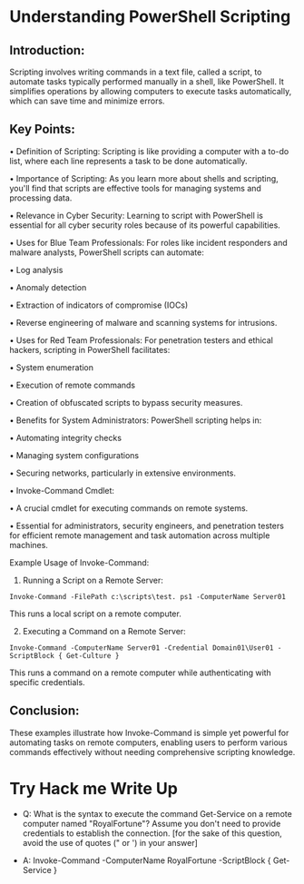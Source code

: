 # Understanding PowerShell Scripting 

## Introduction: 
Scripting involves writing commands in a text file, called a script, to automate tasks typically performed manually in a shell, like PowerShell. It simplifies operations by allowing computers to execute tasks automatically, which can save time and minimize errors. 

## Key Points: 

• Definition of Scripting: Scripting is like providing a computer with a to-do list, where each line represents a task to be done automatically. 

• Importance of Scripting: As you learn more about shells and scripting, you'll find that scripts are effective tools for managing systems and processing data. 

• Relevance in Cyber Security: Learning to script with PowerShell is essential for all cyber security roles because of its powerful capabilities. 

• Uses for Blue Team Professionals: For roles like incident responders and malware analysts, PowerShell scripts can automate: 

• Log analysis 

• Anomaly detection 

• Extraction of indicators of compromise (IOCs) 

• Reverse engineering of malware and scanning systems for intrusions. 

• Uses for Red Team Professionals: For penetration testers and ethical hackers, scripting in PowerShell facilitates: 

• System enumeration 

• Execution of remote commands 

• Creation of obfuscated scripts to bypass security measures. 

• Benefits for System Administrators: PowerShell scripting helps in: 

• Automating integrity checks 

• Managing system configurations 

• Securing networks, particularly in extensive environments. 

• Invoke-Command Cmdlet: 

• A crucial cmdlet for executing commands on remote systems. 

• Essential for administrators, security engineers, and penetration testers for efficient remote management and task automation across multiple machines. 

Example Usage of Invoke-Command: 

1. Running a Script on a Remote Server: 

`Invoke-Command -FilePath c:\scripts\test. ps1 -ComputerName Server01` 

This runs a local script on a remote computer. 

2. Executing a Command on a Remote Server: 

`Invoke-Command -ComputerName Server01 -Credential Domain01\User01 -ScriptBlock { Get-Culture }` 

This runs a command on a remote computer while authenticating with specific credentials. 

## Conclusion: 
These examples illustrate how Invoke-Command is simple yet powerful for automating tasks on remote computers, enabling users to perform various commands effectively without needing comprehensive scripting knowledge.

# Try Hack me Write Up

- Q: What is the syntax to execute the command Get-Service on a remote computer named "RoyalFortune"? Assume you don't need to provide credentials to establish the connection. [for the sake of this question, avoid the use of quotes (" or ') in your answer]



- A: Invoke-Command -ComputerName RoyalFortune -ScriptBlock { Get-Service } 